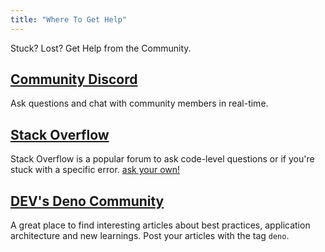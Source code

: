 ```yaml
---
title: "Where To Get Help"
---
```


Stuck? Lost? Get Help from the Community.

## [Community Discord](https://discord.gg/deno)

Ask questions and chat with community members in real-time.

## [Stack Overflow](https://stackoverflow.com/questions/tagged/deno)

Stack Overflow is a popular forum to ask code-level questions or if you're stuck
with a specific error.
[ask your own!](https://stackoverflow.com/questions/ask?tags=deno)

## [DEV's Deno Community](https://dev.to/t/deno)

A great place to find interesting articles about best practices, application
architecture and new learnings. Post your articles with the tag `deno`.
